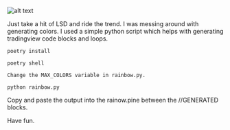 
![alt text](https://www.tradingview.com/x/7bpevn9K/)

Just take a hit of LSD and ride the trend. I was messing around with generating colors. I used a simple python script which helps with generating tradingview code blocks and loops.

```
poetry install

poetry shell

Change the MAX_COLORS variable in rainbow.py.

python rainbow.py
```

Copy and paste the output into the rainow.pine between the //GENERATED blocks.

Have fun.
